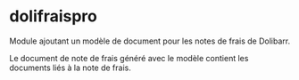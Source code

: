 # dolifraispro

Module ajoutant un modèle de document pour les notes de frais de Dolibarr.

Le document de note de frais généré avec le modèle contient les documents liés à la note de frais.
